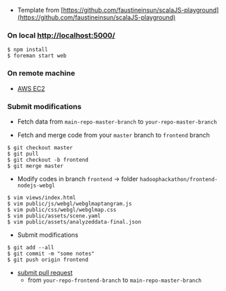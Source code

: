 - Template from [https://github.com/faustineinsun/scalaJS-playground](https://github.com/faustineinsun/scalaJS-playground)

### On local [http://localhost:5000/](http://localhost:5000/)

```
$ npm install
$ foreman start web 
```

### On remote machine

* [AWS EC2](http://ec2-52-6-112-107.compute-1.amazonaws.com:5000/)

### Submit modifications

* Fetch data from `main-repo-master-branch` to `your-repo-master-branch`

* Fetch and merge code from your `master` branch to `frontend` branch

```
$ git checkout master 
$ git pull
$ git checkout -b frontend
$ git merge master

```

* Modify codes in branch `frontend` -> folder `hadoophackathon/frontend-nodejs-webgl` 

```
$ vim views/index.html
$ vim public/js/webgl/webglmaptangram.js
$ vim public/css/webgl/webglmap.css
$ vim public/assets/scene.yaml
$ vim public/assets/analyzeddata-final.json
```

* Submit modifications

```
$ git add --all
$ git commit -m "some notes" 
$ git push origin frontend
```

* [submit pull request](https://www.atlassian.com/git/tutorials/making-a-pull-request/how-it-works)
    * from `your-repo-frontend-branch` to `main-repo-master-branch`

